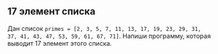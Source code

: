 ## 17 элемент списка

Дан список <code>primes = [2, 3, 5, 7, 11, 13, 17, 19, 23, 29, 31, 37, 41, 43, 47, 53, 59, 61, 67, 71]</code>.
Напиши программу, которая выводит 17 элемент этого списка.